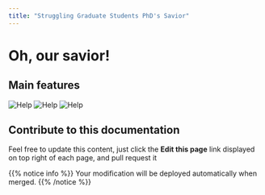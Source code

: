 ```yaml
---
title: "Struggling Graduate Students PhD's Savior"
---
```


# Oh, our savior!

## Main features

![Help](/savior/images/help.jpg?width=25pc&classes=shadow)
![Help](/savior/images/help_cod.jpg?width=25pc&classes=shadow)
![Help](/savior/images/code-review.jpg?width=25pc&classes=shadow)


## Contribute to this documentation
Feel free to update this content, just click the **Edit this page** link displayed on top right of each page, and pull request it

{{% notice info %}}
Your modification will be deployed automatically when merged.
{{% /notice %}}
